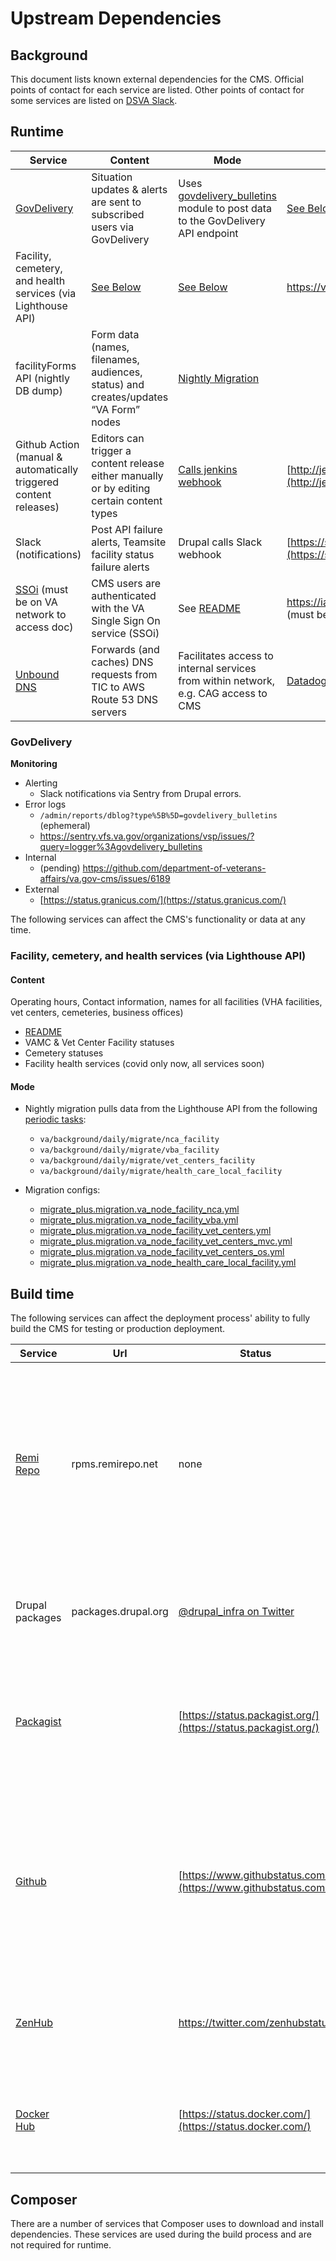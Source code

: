 # Upstream Dependencies

## Background

This document lists known external dependencies for the CMS.
Official points of contact for each service are listed.
Other points of contact for some services are listed on [DSVA Slack](https://dsva.slack.com/archives/CT4GZBM8F/p1628284192216100).

## Runtime
| Service                                                                                                                      | Content                                                                                                                                                                               | Mode                                                                                                                                                                                                                                                                | Monitoring                                                                             | Escalation Contact                                                                                                                                                                                                                      | Notes                                                                                                                                                                                                                                                                                                                                             |
|------------------------------------------------------------------------------------------------------------------------------|---------------------------------------------------------------------------------------------------------------------------------------------------------------------------------------|---------------------------------------------------------------------------------------------------------------------------------------------------------------------------------------------------------------------------------------------------------------------|----------------------------------------------------------------------------------------|-----------------------------------------------------------------------------------------------------------------------------------------------------------------------------------------------------------------------------------------|---------------------------------------------------------------------------------------------------------------------------------------------------------------------------------------------------------------------------------------------------------------------------------------------------------------------------------------------------|
| [GovDelivery](https://granicus.com/solution/govdelivery/)                                                                    | Situation updates & alerts are sent to subscribed users via GovDelivery                                                                                                               | Uses [govdelivery_bulletins](https://github.com/department-of-veterans-affairs/va.gov-cms/tree/main/docroot/modules/custom/va_gov_govdelivery) module to post data to the GovDelivery API endpoint                                                                | [See Below](#govdelivery)                                                              | [https://support.granicus.com/s/contactsupport](https://support.granicus.com/s/contactsupport)                                                                                                                                          |                                                                                                                                                                                                                                                                                                                                                   |                                                                                                                                                                                                                                                            |
| Facility, cemetery, and health services (via Lighthouse API)                                                                 | [See Below](#facility-cemetery-and-health-services-via-lighthouse-api)                                                                                                                | [See Below](#facility-cemetery-and-health-services-via-lighthouse-api)                                                                                                                                                                                              | https://valighthouse.statuspage.io                                                     | [#vsa-facilities slack channel](https://dsva.slack.com/archives/C0FQSS30V) - Adam Stinton                                                                                                                                               | API paths are [overridden](https://github.com/department-of-veterans-affairs/va.gov-cms/blob/main/docroot/modules/custom/va_gov_migrate/config/install/migrate_plus.migration.va_node_facility_nca.yml#L22) by [settings.php](https://github.com/department-of-veterans-affairs/va.gov-cms/blob/main/docroot/sites/default/settings.php#L146) |
| facilityForms API (nightly DB dump)                                                                                          | Form data (names, filenames, audiences, status) and creates/updates “VA Form” nodes                                                                                                   | [Nightly Migration](https://github.com/department-of-veterans-affairs/va.gov-cms/blob/main/READMES/migrations-forms.md#forms-migration)                                                                                                                           |                                                                                        | #va-forms slack channel                                                                                                                                                                                                                 |                                                                                                                                                                                                                                                                                                                                                   |
| Github Action (manual & automatically triggered content releases)                                                            | Editors can trigger a content release either manually or by editing certain content types                                                                                             | [Calls jenkins webhook](https://github.com/department-of-veterans-affairs/va.gov-cms/blob/main/READMES/cms-content-release.md#automatic)                                                                                                                          | [http://jenkins.vfs.va.gov/computer/](http://jenkins.vfs.va.gov/computer/)             | Ops team (use #vfs-platform-support)                                                                                                                                                                                                    |                                                                                                                                                                                                                                                                                                                                                   |
| Slack (notifications)                                                                                                        | Post API failure alerts, Teamsite facility status failure alerts                                                                                                                      | Drupal calls Slack webhook                                                                                                                                                                                                                                          | [https://status.slack.com/](https://status.slack.com/)                                 |                                                                                                                                                                                                                                         |                                                                                                                                                                                                                                                                                                                                                   |
| [SSOi](https://dvagov.sharepoint.com/sites/OITEPMOIAM/playbooks/Pages/IAM%20URLs.aspx) (must be on VA network to access doc) | CMS users are authenticated with the VA Single Sign On service (SSOi)                                                                                                                 | See [README](https://github.com/department-of-veterans-affairs/va.gov-cms/blob/main/READMES/cms-login.md#technical-details)                                                                                                                                       | https://iamportal.iam.va.gov/iamv2/index.php (must be on VA network)                   | https://iamportal.iam.va.gov/iamv2/help/contactUs.php (must be on VA network)                                                                                                                                                           |                                                                                                                                                                                                                                                                                                                                                   |
| [Unbound DNS](https://vfs.atlassian.net/wiki/spaces/OT/pages/1474594384/Unbound) | Forwards (and caches) DNS requests from TIC to AWS Route 53 DNS servers | Facilitates access to internal services from within network, e.g. CAG access to CMS | [Datadog](https://vagov.ddog-gov.com/synthetics/details/qbs-9w2-hd8?live=1h) synthetic | Ops team (use #vfs-platform-support) | |
### GovDelivery

**Monitoring**

* Alerting
   * Slack notifications via Sentry from Drupal errors.
* Error logs
   * `/admin/reports/dblog?type%5B%5D=govdelivery_bulletins` (ephemeral)
   * https://sentry.vfs.va.gov/organizations/vsp/issues/?query=logger%3Agovdelivery_bulletins
* Internal
   * (pending) https://github.com/department-of-veterans-affairs/va.gov-cms/issues/6189
* External
   * [https://status.granicus.com/](https://status.granicus.com/)

The following services can affect the CMS's functionality or data at any time.

### Facility, cemetery, and health services (via Lighthouse API)

#### Content

Operating hours, Contact information, names for all facilities (VHA facilities, vet centers, cemeteries, business offices)

* [README](https://github.com/department-of-veterans-affairs/va.gov-cms/blob/main/READMES/migrations-facility.md)
* VAMC & Vet Center Facility statuses
* Cemetery statuses
* Facility health services (covid only now, all services soon)

#### Mode

* Nightly migration pulls data from the Lighthouse API from the following [periodic tasks](/tasks-periodic.yml):
   * `va/background/daily/migrate/nca_facility`
   * `va/background/daily/migrate/vba_facility`
   * `va/background/daily/migrate/vet_centers_facility`
   * `va/background/daily/migrate/health_care_local_facility`

* Migration configs:
   * [migrate_plus.migration.va_node_facility_nca.yml](/config/sync/migrate_plus.migration.va_node_facility_nca.yml)
   * [migrate_plus.migration.va_node_facility_vba.yml](/config/sync/migrate_plus.migration.va_node_facility_vba.yml)
   * [migrate_plus.migration.va_node_facility_vet_centers.yml](/config/sync/migrate_plus.migration.va_node_facility_vet_centers.yml)
   * [migrate_plus.migration.va_node_facility_vet_centers_mvc.yml](/config/sync/migrate_plus.migration.va_node_facility_vet_centers_mvc.yml)
   * [migrate_plus.migration.va_node_facility_vet_centers_os.yml](/config/sync/migrate_plus.migration.va_node_facility_vet_centers_os.yml)
   * [migrate_plus.migration.va_node_health_care_local_facility.yml](/config/sync/migrate_plus.migration.va_node_health_care_local_facility.yml)


## Build time

The following services can affect the deployment process' ability to fully build the CMS for testing or production deployment.

| Service                                 | Url                 | Status                                                         | Escalation                                                                                                                                                                                     | Notes                                                                                                                                                                                                 |
|-----------------------------------------|---------------------|----------------------------------------------------------------|------------------------------------------------------------------------------------------------------------------------------------------------------------------------------------------------|-------------------------------------------------------------------------------------------------------------------------------------------------------------------------------------------------------|
| [Remi Repo](https://rpms.remirepo.net/) | rpms.remirepo.net   | none                                                           | Tweet [@RemiRepository](https://twitter.com/RemiRepository) and open issue at [https://forum.remirepo.net/](https://forum.remirepo.net/)                                                       | Remi Repo is used to pull in the PHP 7.3 libraries and dependencies in our AMI builds. This won't be used when we switch from Amazon Linux 1 to Amazon Linux 2 when we move to containers on ArgoKube |
| Drupal packages                         | packages.drupal.org | [@drupal_infra on Twitter](https://twitter.com/drupal_infra)   |                                                                                                                                                                                                | Drupal packages is used to download Drupal contrib modules                                                                                                                                            |
| [Packagist](https://packagist.org)      |                     | [https://status.packagist.org/](https://status.packagist.org/) | Tweet at [@packagist](https://twitter.com/packagist). It is used by thousands of sites so highly likely that someone knows about any issues before we do and that it will be resolved quickly. | Packagist is used to install our PHP dependencies that are required by Drupal custom and contrib modules.                                                                                             |
| [Github](https://github.com)            |                     | [https://www.githubstatus.com/](https://www.githubstatus.com/) | Use the #github_information channel in DSVA slack                                                                                                                                              | The codebase is stored in github, and the deployment process depends on it to pull code and push status and code quality messages to our pull requests.                                               |
| [ZenHub](https://www.zenhub.com)        |                     | https://twitter.com/zenhubstatus                               |                                                                                                                                                                                                | ZenHub is a project management layer on top of GitHub Issues that we use.                                                                                                                             |
| [Docker Hub](https://hub.docker.com/)   |                     | [https://status.docker.com/](https://status.docker.com/)       | Contact support@docker.com and/or tweet [@Docker](https://twitter.com/Docker)                                                                                                                  | We use Docker Hub to pull down container images for our CI environments in Tugboat.                                                                                                                   |

## Composer
There are a number of services that Composer uses to download and install dependencies. These services are used during the build process and are not required for runtime.

